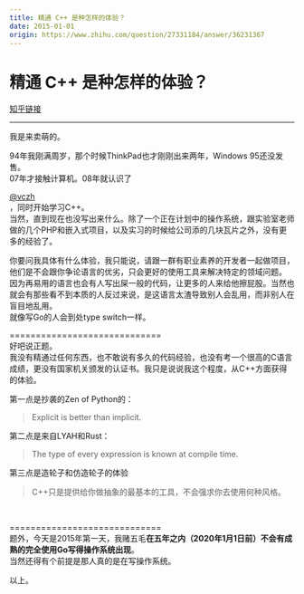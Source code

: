 ```yaml
---
title: 精通 C++ 是种怎样的体验？
date: 2015-01-01
origin: https://www.zhihu.com/question/27331184/answer/36231367
---
```

# 精通 C++ 是种怎样的体验？

[知乎链接](https://www.zhihu.com/question/27331184/answer/36231367)

---------

<span class="RichText ztext CopyrightRichText-richText" itemprop="text"><p>我是来卖萌的。</p><p>94年我刚满周岁，那个时候ThinkPad也才刚刚出来两年，Windows 95还没发售。<br>07年才接触计算机。08年就认识了 <span><span class="UserLink"><div class="Popover"><div id="Popover11-toggle" aria-haspopup="true" aria-expanded="false" aria-owns="Popover11-content"><a class="UserLink-link" data-za-detail-view-element_name="User" target="_blank" href="//www.zhihu.com/people/0970f947b898ecc0ec035f9126dd4e08">@vczh</a></div></div></span></span>，同时开始学习C++。<br>当然，直到现在也没写出来什么。除了一个正在计划中的操作系统，跟实验室老师做的几个PHP和嵌入式项目，以及实习的时候给公司添的几块瓦片之外，没有更多的经验了。</p><p>你要问我具体有什么体验，我只能说，请跟一群有职业素养的开发者一起做项目，他们是不会跟你争论语言的优劣，只会更好的使用工具来解决特定的领域问题。<br>因为再易用的语言也会有人写出屎一般的代码，让更多的人来给他擦屁股。当然也就会有那些看不到本质的人反过来说，是这语言太渣导致别人会乱用，而非别人在盲目地乱用。<br>就像写Go的人会到处type switch一样。</p><p>=============================<br>好吧说正题。<br>我没有精通过任何东西，也不敢说有多久的代码经验，也没有考一个很高的C语言成绩，更没有国家机关颁发的认证书。我只是说说我这个程度，从C++方面获得的体验。</p>第一点是抄袭的Zen of Python的：<br><blockquote>Explicit is better than implicit.<br></blockquote>第二点是来自LYAH和Rust：<br><blockquote>The type of every expression is known at compile time.<br></blockquote>第三点是造轮子和仿造轮子的体验<br><blockquote>C++只是提供给你做抽象的最基本的工具，不会强求你去使用何种风格。<br></blockquote><br><p>=============================<br>题外，今天是2015年第一天，我赌五毛<b>在五年之内（2020年1月1日前）不会有成熟的完全使用Go写得操作系统出现</b>。<br>当然还得有个前提是那人真的是在写操作系统。</p>以上。</span>